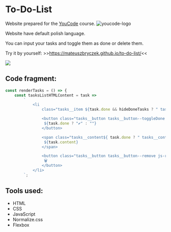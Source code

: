 # To-Do-List

Website prepared for the [YouCode](https://youcode.pl/frontend-developer-od-podstaw/) course.
![youcode-logo](https://youcode.pl/wp-content/uploads/2022/02/youcode-logo-ukraine.png)

Website have default polish language.

You can input your tasks and toggle them as done or delete them.

Try it by yourself: >>https://mateuszbryczek.github.io/to-do-list/<<

![](images/to-do-list-gif.gif)

## Code fragment:
```javascript
const renderTasks = () => {
    const tasksListHTMLContent = task =>
        `
            <li 
                class="tasks__item ${task.done && hideDoneTasks ? " tasks__item--hiden" : ""} js-task">

                <button class="tasks__button tasks__button--toggleDone js-toggleDone">
                 ${task.done ? "✔" : ""}
                </button>

                <span class="tasks__content${ task.done ? " tasks__content--done" : ""}">
                 ${task.content}
                </span>

                <button class="tasks__button tasks__button--remove js-remove">
                 🗑
                </button>
            </li>
        `;
```

## Tools used:
- HTML
- CSS
- JavaScript
- Normalize.css
- Flexbox